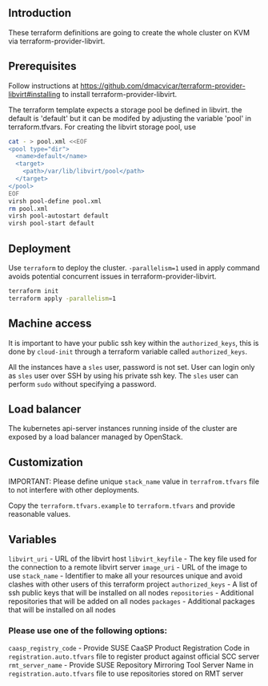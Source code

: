## Introduction

These terraform definitions are going to create the whole
cluster on KVM via terraform-provider-libvirt.

## Prerequisites

Follow instructions at https://github.com/dmacvicar/terraform-provider-libvirt#installing to install terraform-provider-libvirt.

The terraform template expects a storage pool be defined in libvirt. the default is 'default' but it can
be modifed by adjusting the variable 'pool' in terraform.tfvars. For creating the libvirt storage pool, use

```sh
cat - > pool.xml <<EOF
<pool type="dir">
  <name>default</name>
  <target>
    <path>/var/lib/libvirt/pool</path>
  </target>
</pool>
EOF
virsh pool-define pool.xml
rm pool.xml
virsh pool-autostart default
virsh pool-start default
```

## Deployment

Use `terraform` to deploy the cluster. `-parallelism=1` used in apply command avoids potential concurrent issues in terraform-provider-libvirt.

```sh
terraform init
terraform apply -parallelism=1
```

## Machine access

It is important to have your public ssh key within the `authorized_keys`, this is done by `cloud-init` through a terraform variable called `authorized_keys`.

All the instances have a `sles` user, password is not set. User can login only as `sles` user over SSH by using his private ssh key. The `sles` user can perform `sudo` without specifying a password.

## Load balancer

The kubernetes api-server instances running inside of the cluster are
exposed by a load balancer managed by OpenStack.

## Customization

IMPORTANT: Please define unique `stack_name` value in `terrafrom.tfvars` file to not interfere with other deployments.

Copy the `terraform.tfvars.example` to `terraform.tfvars` and provide reasonable values.

## Variables

`libvirt_uri` - URL of the libvirt host
`libvirt_keyfile` - The key file used for the connection to a remote libvirt server
`image_uri` - URL of the image to use
`stack_name` - Identifier to make all your resources unique and avoid clashes with other users of this terraform project
`authorized_keys` - A list of ssh public keys that will be installed on all nodes
`repositories` - Additional repositories that will be added on all nodes
`packages` - Additional packages that will be installed on all nodes

### Please use one of the following options:
`caasp_registry_code` - Provide SUSE CaaSP Product Registration Code in `registration.auto.tfvars` file to register product against official SCC server  
`rmt_server_name` - Provide SUSE Repository Mirroring Tool Server Name in `registration.auto.tfvars` file to use repositories stored on RMT server  
